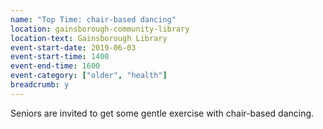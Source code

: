 ```yaml
---
name: "Top Time: chair-based dancing"
location: gainsborough-community-library
location-text: Gainsborough Library
event-start-date: 2019-06-03
event-start-time: 1400
event-end-time: 1600
event-category: ["older", "health"]
breadcrumb: y
---
```


Seniors are invited to get some gentle exercise with chair-based dancing.
